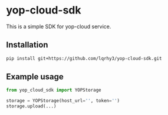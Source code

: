 # yop-cloud-sdk

This is a simple SDK for yop-cloud service.

## Installation

```bash
pip install git+https://github.com/lqrhy3/yop-cloud-sdk.git
```

## Example usage

```python
from yop_cloud_sdk import YOPStorage

storage = YOPStorage(host_url='', token='')
storage.upload(...)
```